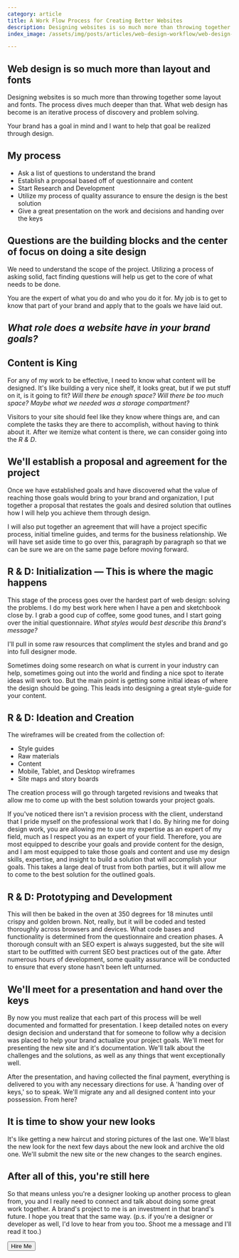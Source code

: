 ```yaml
---
category: article
title: A Work Flow Process for Creating Better Websites
description: Designing websites is so much more than throwing together some layout and fonts. The process dives much deeper than that. What web design has become is an iterative process of discovery and problem solving.
index_image: /assets/img/posts/articles/web-design-workflow/web-design-workflow.jpg

---
```



## Web design is so much more than layout and fonts

Designing websites is so much more than throwing together some layout and fonts. The process dives much deeper than that. What web design has become is an iterative process of discovery and problem solving.

Your brand has a goal in mind and I want to help that goal be realized through design.

## My process

* Ask a list of questions to understand the brand
* Establish a proposal based off of questionnaire and content
* Start Research and Development
* Utilize my process of quality assurance to ensure the design is the best solution
* Give a great presentation on the work and decisions and handing over the keys



##  Questions are the building blocks and the center of focus on doing a site design
We need to understand the scope of the project. Utilizing a process of asking solid, fact finding questions will help us get to the core of what needs to be done.


You are the expert of what you do and who you do it for. My job is to get to know that part of your brand and apply that to the goals we have laid out.

<div class="callout"><h2><em>What role does a website have in your brand goals?</em></h2></div>

## Content is King
For any of my work to be effective, I need to know what content will be designed. It's like building a very nice shelf, it looks great, but if we put stuff on it, is it going to fit? _Will there be enough space? Will there be too much space? Maybe what we needed was a storage compartment?_

Visitors to your site should feel like they know where things are, and can complete the tasks they are there to accomplish, without having to think about it. After we itemize what content is there, we can consider going into the *R & D*.

## We'll establish a proposal and agreement for the project
Once we have established goals and have discovered what the value of reaching those goals would bring to your brand and organization, I put together a proposal that restates the goals and desired solution that outlines how I will help you achieve them through design.

 I will also put together an agreement that will have a project specific process, initial timeline guides, and terms for the business relationship. We will have set aside time to go over this, paragraph by paragraph so that we can be sure we are on the same page before moving forward.


## R & D: Initialization — This is where the magic happens
This stage of the process goes over the hardest part of web design: solving the problems. I do my best work here when I have a pen and sketchbook close by.
I grab a good cup of coffee, some good tunes, and I start going over the initial questionnaire. _What styles would best describe this brand's message?_

I'll pull in some raw resources that compliment the styles and brand and go into full designer mode.

Sometimes doing some research on what is current in your industry can help, sometimes going out into the world and finding a nice spot to iterate ideas will work too. But the main point is getting some initial ideas of where the design should be going. This leads into designing a great style-guide for your content.

## R & D: Ideation and Creation
 The wireframes will be created from the collection of:

* Style guides
* Raw materials
* Content
* Mobile, Tablet, and Desktop wireframes
* Site maps and story boards

 The creation process will go through targeted revisions and tweaks that allow me to come up with the best solution towards your project goals.

If you've noticed there isn't a revision process with the client, understand that I pride myself on the professional work that I do. By hiring me for doing design work, you are allowing me to use my expertise as an expert of my field, much as I respect you as an expert of your field. Therefore, you are most equipped to describe your goals and provide content for the design, and I am most equipped to take those goals and content and use my design skills, expertise, and insight to build a solution that will accomplish your goals. This takes a large deal of trust from both parties, but it will allow me to come to the best solution for the outlined goals.

## R & D: Prototyping and Development
This will then be baked in the oven at 350 degrees for 18 minutes until crispy and golden brown. Not, really, but it will be coded and tested thoroughly across browsers and devices. What code bases and functionality is determined from the questionnaire and creation phases. A thorough consult with an SEO expert is always suggested, but the site will start to be outfitted with current SEO best practices out of the gate. After numerous hours of development, some quality assurance will be conducted to ensure that every stone hasn't been left unturned.

## We'll meet for a presentation and hand over the keys
By now you must realize that each part of this process will be well documented and formatted for presentation. I keep detailed notes on every design decision and understand that for someone to follow why a decision was placed to help your brand actualize your project goals. We'll meet for presenting the new site and it's documentation. We'll talk about the challenges and the solutions, as well as any things that went exceptionally well.

After the presentation, and having collected the final payment, everything is delivered to you with any necessary directions for use. A 'handing over of keys,' so to speak. We'll migrate any and all designed content into your possession. From here?

## It is time to show your new looks
It's like getting a new haircut and storing pictures of the last one. We'll blast the new look for the next few days about the new look and archive the old one. We'll submit the new site or the new changes to the search engines.

## After all of this, you're still here
So that means unless you're a designer looking up another process to glean from, you and I really need to connect and talk about doing some great work together. A brand's project to me is an investment in that brand's future. I hope you treat that the same way.
(p.s. if you're a designer or developer as well, I'd love to hear from you too. Shoot me a message and I'll read it too.)


<div class="stop-markdown from indenting buttons"><button data-href="#form" type="button" name="button" class="contactBtn primary btn">Hire Me</button></div>

